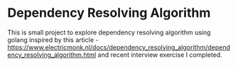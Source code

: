# Dependency Resolving Algorithm

This is small project to explore dependency resolving algorithm using golang inspired by this article - https://www.electricmonk.nl/docs/dependency_resolving_algorithm/dependency_resolving_algorithm.html and recent interview exercise I completed. 
